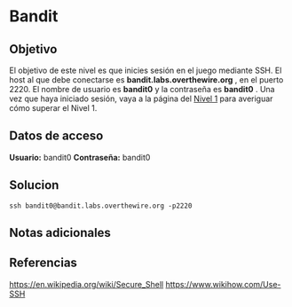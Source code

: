 # Bandit
## Objetivo
El objetivo de este nivel es que inicies sesión en el juego mediante SSH. El host al que debe conectarse es **bandit.labs.overthewire.org** , en el puerto 2220. El nombre de usuario es **bandit0** y la contraseña es **bandit0** . Una vez que haya iniciado sesión, vaya a la página del [Nivel 1](https://overthewire.org/wargames/bandit/bandit1.html) para averiguar cómo superar el Nivel 1.

## Datos de acceso
**Usuario:** bandit0
**Contraseña:** bandit0

## Solucion
``` shell
ssh bandit0@bandit.labs.overthewire.org -p2220
```
## Notas adicionales

## Referencias
https://en.wikipedia.org/wiki/Secure_Shell
https://www.wikihow.com/Use-SSH